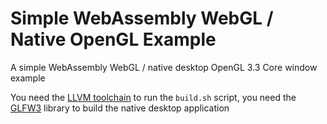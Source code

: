 # Simple WebAssembly WebGL / Native OpenGL Example
A simple WebAssembly WebGL / native desktop OpenGL 3.3 Core window example

You need the [LLVM toolchain](https://llvm.org/) to run the `build.sh` script, you need the [GLFW3](https://www.glfw.org/) library to build the native desktop application
